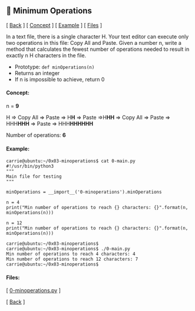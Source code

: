 ## :memo: Minimum Operations
\[ [Back](../../..#readme) \]
\[ [Concept](#Concept) \]
\[ [Example](#Example) \]
\[ [Files](#Files) \]

In a text file, there is a single character H. Your text editor can execute
only two operations in this file: Copy All and Paste. Given a number n, write
a method that calculates the fewest number of operations needed to result in
exactly n H characters in the file.
- Prototype: `def minOperations(n)`
- Returns an integer
- If n is impossible to achieve, return 0

#### Concept:

n = **9**  

H => Copy All => Paste => H**H** => Paste =>H**HH** => Copy All => Paste => HHH**HHH** => Paste => HHH**HHHHHH**  

Number of operations: **6**  

#### Example:
```
carrie@ubuntu:~/0x03-minoperations$ cat 0-main.py
#!/usr/bin/python3
"""
Main file for testing
"""

minOperations = __import__('0-minoperations').minOperations

n = 4
print("Min number of operations to reach {} characters: {}".format(n, minOperations(n)))

n = 12
print("Min number of operations to reach {} characters: {}".format(n, minOperations(n)))

carrie@ubuntu:~/0x03-minoperations$
carrie@ubuntu:~/0x03-minoperations$ ./0-main.py
Min number of operations to reach 4 characters: 4
Min number of operations to reach 12 characters: 7
carrie@ubuntu:~/0x03-minoperations$
```

#### Files:
\[ [0-minoperations.py](0-minoperations.py) \]

\[ [Back](../../..#readme) \]
